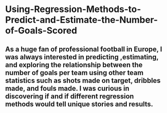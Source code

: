 # Using-Regression-Methods-to-Predict-and-Estimate-the-Number-of-Goals-Scored

## As a huge fan of professional football in Europe, I was always interested in predicting ,estimating, and exploring the relationship between the number of goals per team using other team statistics such as shots made on target, dribbles made, and fouls made. I was curious in discovering if and if different regression methods would tell unique stories and results.
